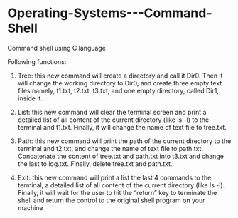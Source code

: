 # Operating-Systems---Command-Shell
Command shell using C language 

Following functions:

1. Tree: this new command will create a directory and call it Dir0. Then it will change the working
directory to Dir0, and create three empty text files namely, t1.txt, t2.txt, t3.txt, and one empty
directory, called Dir1, inside it.

2. List: this new command will clear the terminal screen and print a detailed list of all content of
the current directory (like ls -l) to the terminal and t1.txt. Finally, it will change the name of text
file to tree.txt.

3. Path: this new command will print the path of the current directory to the terminal and t2.txt,
and change the name of text file to path.txt. Concatenate the content of tree.txt and path.txt
into t3.txt and change the last to log.txt. Finally, delete tree.txt and path.txt.

4. Exit: this new command will print a list the last 4 commands to the terminal, a detailed list of all
content of the current directory (like ls -l). Finally, it will wait for the user to hit the “return” key
to terminate the shell and return the control to the original shell program on your machine
